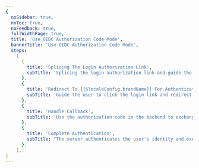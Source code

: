 ```yaml
---
{
  noSidebar: true,
  noToc: true,
  noFeedback: true,
  fullWidthPage: true,
  title: 'Use OIDC Authorization Code Mode',
  bannerTitle: 'Use OIDC Authorization Code Mode',
  steps:
    [
      {
        title: 'Splicing The Login Authorization Link',
        subTitle: 'Splicing the login authorization link and guide the user to click',
      },
      {
        title: 'Redirect To {{$localeConfig.brandName}} For Authentication',
        subTitle: 'Guide the user to click the login link and redirect to {{$localeConfig.brandName}} for authentication',
      },
      {
        title: 'Handle Callback',
        subTitle: 'Use the authorization code in the backend to exchange the AccessToken and IdToken',
      },
      {
        title: 'Complete Authentication',
        subTitle: "The server authenticates the user's identity and executes the subsequent process",
      },
    ],
}
---
```


<IntegrationDetail/>
